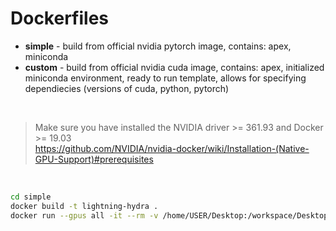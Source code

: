 # Dockerfiles

- **simple** - build from official nvidia pytorch image, contains: apex, miniconda
- **custom** - build from official nvidia cuda image, contains: apex, initialized miniconda environment, ready to run template, allows for specifying dependiecies (versions of cuda, python, pytorch)
<br>


> Make sure you have installed the NVIDIA driver >= 361.93 and Docker >= 19.03 <br>
https://github.com/NVIDIA/nvidia-docker/wiki/Installation-(Native-GPU-Support)#prerequisites
<br>


```bash
cd simple
docker build -t lightning-hydra .
docker run --gpus all -it --rm -v /home/USER/Desktop:/workspace/Desktop lightning-hydra
```
